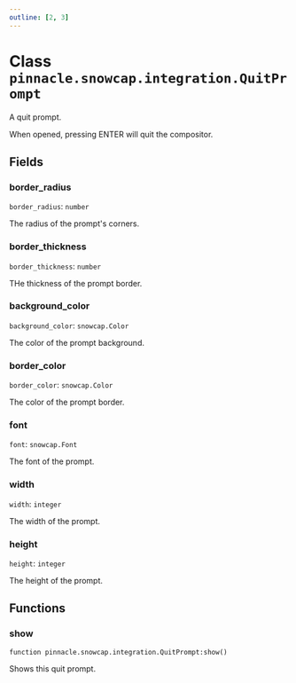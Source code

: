 ```yaml
---
outline: [2, 3]
---
```


# Class `pinnacle.snowcap.integration.QuitPrompt`


A quit prompt.

When opened, pressing ENTER will quit the compositor.

## Fields

### border_radius

`border_radius`: <code>number</code>

The radius of the prompt's corners.

### border_thickness

`border_thickness`: <code>number</code>

THe thickness of the prompt border.

### background_color

`background_color`: <code>snowcap.Color</code>

The color of the prompt background.

### border_color

`border_color`: <code>snowcap.Color</code>

The color of the prompt border.

### font

`font`: <code>snowcap.Font</code>

The font of the prompt.

### width

`width`: <code>integer</code>

The width of the prompt.

### height

`height`: <code>integer</code>

The height of the prompt.


## Functions

### <Badge type="method" text="method" /> show

<div class="language-lua"><pre><code>function pinnacle.snowcap.integration.QuitPrompt:show()</code></pre></div>

Shows this quit prompt.





